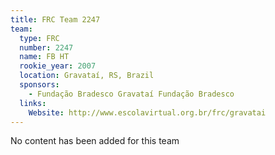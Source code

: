 ```yaml
---
title: FRC Team 2247
team:
  type: FRC
  number: 2247
  name: FB HT
  rookie_year: 2007
  location: Gravataí, RS, Brazil
  sponsors:
    - Fundação Bradesco Gravataí Fundação Bradesco
  links:
    Website: http://www.escolavirtual.org.br/frc/gravatai
---
```

No content has been added for this team